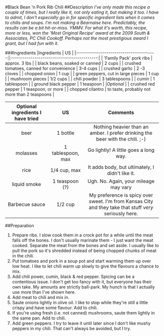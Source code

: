 #Black Bean 'n Pork Rib Chili
##Description
*I've only made this recipe a couple of times, but I really like it, not only eating it, but making it too. I have to admit, I don't especially go in for specific ingredient lists when it comes to chilis and soups. I'm not making a Béarnaise here. Predictably, the results can be a bit hit-or-miss. YMMV. For what it's worth, this recipe, more or less, won the 'Most Original Recipe' award at the 2009 South & Associates, PC Chili Cookoff. Perhaps not the most prestigious award I grant, but I had fun with it.*

###Ingredients
|Ingredients                               | US                                           |
|:----------------------------------------:|:--------------------------------------------:|
| 'Family Pack' pork ribs                  | approx. 3 lbs                                |
| black beans, soaked or canned            | 2 cups                                       |
| crushed tomatoes, canned for convenience | 3-4 cups                                     |
| crushed garlic                           | 2 -3 cloves                                  |
| chopped onion                            | 1 cup                                        |
| green peppers, cut in large pieces       | 1 cup                                        |
| mushroom pieces                          | 1/2 cups                                     |
| chili powder                             | 3 tablespoons                                |
| cumin                                    | 1 tablespoon                                 |
| ground black pepper                      | 1 teaspoon                                   |
|*Optional*                                |
| crushed red pepper                       | 1 teaspoon, or more                          |
| chopped cilantro                         | to taste, probably not more than 2 teaspoons |

|Optional ingredients I have tried | US                | Comments                                                                      |
|:--------------------------------:|:-----------------:|:-----------------------------------------------------------------------------:|
| beer                             | 1 bottle          | Nothing heavier than an amber. I prefer drinking the beer with the chili. ;-) |
| molasses                         | 1 tablespoon, max | Go lightly! A little goes a long way.                                         |
| rice                             | 1/4 cup, max      | It adds body, but ultimately, I didn't like it.                               |
| liquid smoke                     | 1 teaspoon (?)    | Ugh. No. Again, your mileage may vary                                         |
| Barbecue sauce                   | 1/2 cup           | My preference is spicy over sweet. I'm from Kansas City and they take that stuff *very* seriously here. |

##Preparation
1. Prepare ribs. I slow cook them in a crock pot for a while until the meat falls off the bones. I don't usually marinate them - I just want the meat cooked. Separate the meat from the bones and set aside. I usually like to pull the pork so it's shredded instead of being chopped chunks of meat in the chili.
2. Put tomatoes and pork in a soup pot and start warming them up over low heat. I like to let chili warm up slowly to give the flavours a chance to mix.
3. Add chili power, cumin, black & red pepper. Spicing can be a contentious issue. I don't get too fancy with it, but everyone has their own take. My amounts are strictly ball-park. My hunch is that I actually use more than I've shown here.
4. Add meat to chili and mix in.
5. Saute onions lightly in olive oil. I like to stop while they're still a little crispy and have some flavour. Add to chili.
6. If you're using fresh (i.e. not canned) mushrooms, saute them lightly in the same pan. Add to chili.
7. Add green peppers. I try to leave it until later since I don't like mushy peppers in my chili. That can't always be avoided, but I try.